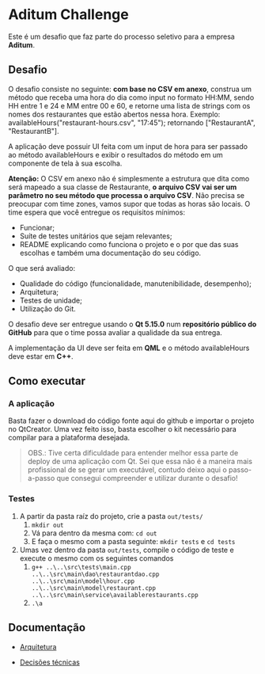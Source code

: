 # Aditum Challenge

Este é um desafio que faz parte do processo seletivo para a empresa **Aditum**.

## Desafio

O desafio consiste no seguinte: **com base no CSV em anexo**, construa um método que receba uma hora do dia como input no formato HH:MM, sendo HH entre 1 e 24 e MM entre 00 e 60, e retorne uma lista de strings com os nomes dos restaurantes que estão abertos nessa hora. Exemplo: availableHours("restaurant-hours.csv", "17:45"); retornando ["RestaurantA", "RestaurantB"].

A aplicação deve possuir UI feita com um input de hora para ser passado ao método availableHours e exibir o resultados do método em um componente de tela à sua escolha.

**Atenção:** O CSV em anexo não é simplesmente a estrutura que dita como será mapeado a sua classe de Restaurante, **o arquivo CSV vai ser um parâmetro no seu método que processa o arquivo CSV**. Não precisa se preocupar com time zones, vamos supor que todas as horas são locais. O time espera que você entregue os requisitos mínimos:

- Funcionar;
- Suíte de testes unitários que sejam relevantes;
- README explicando como funciona o projeto e o por que das suas escolhas e também uma documentação do seu código.

O que será avaliado:

- Qualidade do código (funcionalidade, manutenibilidade, desempenho);
- Arquitetura;
- Testes de unidade;
- Utilização do Git.

O desafio deve ser entregue usando o **Qt 5.15.0** num **repositório público do GitHub** para que o time possa avaliar a qualidade da sua entrega.

A implementação da UI deve ser feita em **QML** e o método availableHours deve estar em **C++**.

## Como executar

### A aplicação

Basta fazer o download do código fonte aqui do github e importar o projeto no QtCreator. Uma vez feito isso, basta escolher o kit necessário para compilar para a plataforma desejada.

> OBS.: Tive certa dificuldade para entender melhor essa parte de deploy de uma aplicação com Qt. Sei que essa não é a maneira mais profissional de se gerar um executável, contudo deixo aqui o passo-a-passo que consegui compreender e utilizar durante o desafio!

### Testes

1. A partir da pasta raíz do projeto, crie a pasta `out/tests/`
    1. `mkdir out`
    2. Vá para dentro da mesma com: `cd out`
    3. E faça o mesmo com a pasta seguinte: `mkdir tests` e `cd tests`
2. Umas vez dentro da pasta `out/tests`, compile o código de teste e execute o mesmo com os seguintes comandos
    1. `g++ ..\..\src\tests\main.cpp ..\..\src\main\dao\restaurantdao.cpp ..\..\src\main\model\hour.cpp ..\..\src\main\model\restaurant.cpp ..\..\src\main\service\availablerestaurants.cpp`
    2. `.\a`

## Documentação

- [Arquitetura](https://github.com/patrickpiresdev/aditum-challenge/blob/master/docs/architecture/architecture.md)

- [Decisões técnicas](https://github.com/patrickpiresdev/aditum-challenge/blob/master/docs/technical-decisions.md)